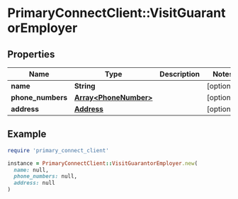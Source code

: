 # PrimaryConnectClient::VisitGuarantorEmployer

## Properties

| Name | Type | Description | Notes |
| ---- | ---- | ----------- | ----- |
| **name** | **String** |  | [optional] |
| **phone_numbers** | [**Array&lt;PhoneNumber&gt;**](PhoneNumber.md) |  | [optional] |
| **address** | [**Address**](Address.md) |  | [optional] |

## Example

```ruby
require 'primary_connect_client'

instance = PrimaryConnectClient::VisitGuarantorEmployer.new(
  name: null,
  phone_numbers: null,
  address: null
)
```

